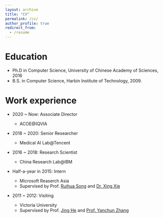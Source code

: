 ```yaml
---
layout: archive
title: "CV"
permalink: /cv/
author_profile: true
redirect_from:
  - /resume
---
```


Education
======
* Ph.D in Computer Science, University of Chinese Academy of Sciences, 2016
* B.S. in Computer Science, Harbin Institute of Technology, 2009.

Work experience
======
* 2020 ~ Now: Associate Director
  * ACOE@IQVIA

* 2018 ~ 2020: Senior Researcher
  * Medical AI Lab@Tencent
  
* 2016 ~ 2018: Research Scientist
  * China Research Lab@IBM

* Half-a-year in 2015: Intern
  * Microsoft Reaserch Asia
  * Supervised by Prof. <a href="http://ai.ruc.edu.cn/english/GSAI_FACULTY/b75fa33713354d458741a07efa53633d.htm">Ruihua Song</a> and <a href="https://www.microsoft.com/en-us/research/people/xingx/">Dr. Xing Xie</a>

* 2011 ~ 2012: Visiting
  * Victoria University
  * Supervised by Prof. <a href="https://sites.google.com/site/lotusjing/home">Jing He</a> and <a href="https://www.vu.edu.au/research/yanchun-zhang">Prof. Yanchun Zhang</a>

